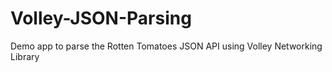 # Volley-JSON-Parsing
Demo app to parse the Rotten Tomatoes JSON API using Volley Networking Library
